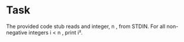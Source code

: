 # Task

The provided code stub reads and integer, n , from STDIN. For all non-negative integers i < n , print i².